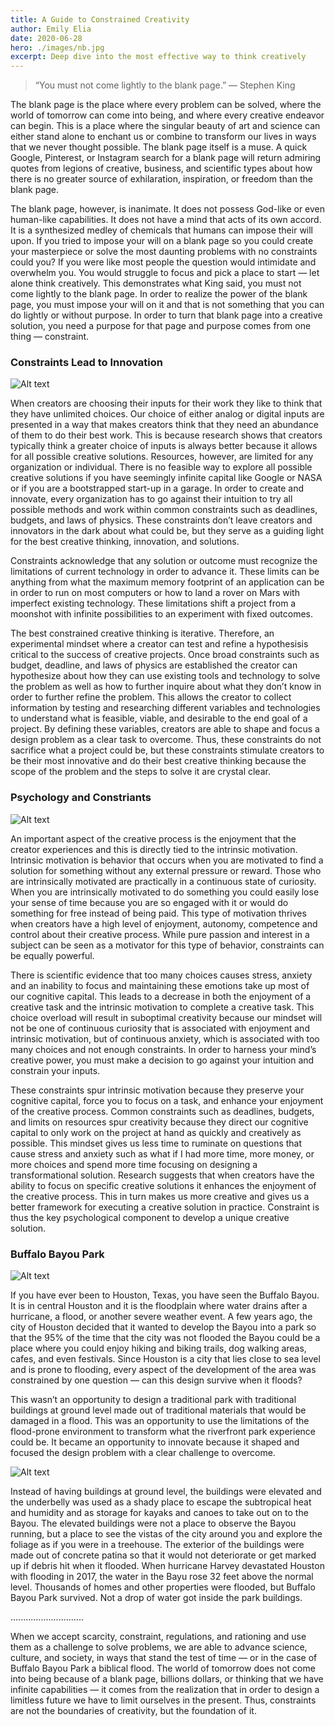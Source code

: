 ```yaml
---
title: A Guide to Constrained Creativity
author: Emily Elia
date: 2020-06-28
hero: ./images/nb.jpg
excerpt: Deep dive into the most effective way to think creatively
---
```


> “You must not come lightly to the blank page.”  — Stephen King



The blank page is the place where every problem can be solved, where the world of tomorrow can come into being, and where every creative endeavor can begin. This is a place where the singular beauty of art and science can either stand alone to enchant us or combine to transform our lives in ways that we never thought possible. The blank page itself is a muse. A quick Google, Pinterest, or Instagram search for a blank page will return admiring quotes from legions of creative, business, and scientific types about how there is no greater source of exhilaration, inspiration, or freedom than the blank page.


The blank page, however, is inanimate. It does not possess God-like or even human-like capabilities. It does not have a mind that acts of its own accord. It is a synthesized medley of chemicals that humans can impose their will upon. If you tried to impose your will on a blank page so you could create your masterpiece or solve the most daunting problems with no constraints could you? If you were like most people the question would intimidate and overwhelm you. You would struggle to focus and pick a place to start — let alone think creatively. This demonstrates what King said, you must not come lightly to the blank page. In order to realize the power of the blank page, you must impose your will on it and that is not something that you can do lightly or without purpose. In order to turn that blank page into a creative solution, you need a purpose for that page and purpose comes from one thing — constraint.

### Constraints Lead to Innovation

<div className="Image__Small">
  <img
    src="./images/lb.jpg"
    title="Brick" 
    alt="Alt text"
  />
</div>


When creators are choosing their inputs for their work they like to think that they have unlimited choices. Our choice of either analog or digital inputs are presented in a way that makes creators think that they need an abundance of them to do their best work. This is because research shows that creators typically think a greater choice of inputs is always better because it allows for all possible creative solutions. Resources, however, are limited for any organization or individual. There is no feasible way to explore all possible creative solutions if you have seemingly infinite capital like Google or NASA or if you are a bootstrapped start-up in a garage. In order to create and innovate, every organization has to go against their intuition to try all possible methods and work within common constraints such as deadlines, budgets, and laws of physics. These constraints don’t leave creators and innovators in the dark about what could be, but they serve as a guiding light for the best creative thinking, innovation, and solutions.

Constraints acknowledge that any solution or outcome must recognize the limitations of current technology in order to advance it. These limits can be anything from what the maximum memory footprint of an application can be in order to run on most computers or how to land a rover on Mars with imperfect existing technology. These limitations shift a project from a moonshot with infinite possibilities to an experiment with fixed outcomes.

The best constrained creative thinking is iterative. Therefore, an experimental mindset where a creator can test and refine a hypothesisis critical to the success of creative projects. Once broad constraints such as budget, deadline, and laws of physics are established the creator can hypothesize about how they can use existing tools and technology to solve the problem as well as how to further inquire about what they don’t know in order to further refine the problem. This allows the creator to collect information by testing and researching different variables and technologies to understand what is feasible, viable, and desirable to the end goal of a project. By defining these variables, creators are able to shape and focus a design problem as a clear task to overcome. Thus, these constraints do not sacrifice what a project could be, but these constraints stimulate creators to be their most innovative and do their best creative thinking because the scope of the problem and the steps to solve it are crystal clear.

### Psychology and Constriants

<div className="Image__Small">
  <img
    src="./images/psy.jpg"
    title="Brick" 
    alt="Alt text"
  />
</div>

An important aspect of the creative process is the enjoyment that the creator experiences and this is directly tied to the intrinsic motivation. Intrinsic motivation is behavior that occurs when you are motivated to find a solution for something without any external pressure or reward. Those who are intrinsically motivated are practically in a continuous state of curiosity. When you are intrinsically motivated to do something you could easily lose your sense of time because you are so engaged with it or would do something for free instead of being paid. This type of motivation thrives when creators have a high level of enjoyment, autonomy, competence and control about their creative process. While pure passion and interest in a subject can be seen as a motivator for this type of behavior, constraints can be equally powerful.

There is scientific evidence that too many choices causes stress, anxiety and an inability to focus and maintaining these emotions take up most of our cognitive capital. This leads to a decrease in both the enjoyment of a creative task and the intrinsic motivation to complete a creative task. This choice overload will result in suboptimal creativity because our mindset will not be one of continuous curiosity that is associated with enjoyment and intrinsic motivation, but of continuous anxiety, which is associated with too many choices and not enough constraints. In order to harness your mind’s creative power, you must make a decision to go against your intuition and constrain your inputs.

These constraints spur intrinsic motivation because they preserve your cognitive capital, force you to focus on a task, and enhance your enjoyment of the creative process. Common constraints such as deadlines, budgets, and limits on resources spur creativity because they direct our cognitive capital to only work on the project at hand as quickly and creatively as possible. This mindset gives us less time to ruminate on questions that cause stress and anxiety such as what if I had more time, more money, or more choices and spend more time focusing on designing a transformational solution. Research suggests that when creators have the ability to focus on specific creative solutions it enhances the enjoyment of the creative process. This in turn makes us more creative and gives us a better framework for executing a creative solution in practice. Constraint is thus the key psychological component to develop a unique creative solution.


### Buffalo Bayou Park

<div className="Image__Small">
  <img
    src="./images/bbp2.jpg"
    title="Buffalo Bayou Park" 
    alt="Alt text"
  />
</div>

If you have ever been to Houston, Texas, you have seen the Buffalo Bayou. It is in central Houston and it is the floodplain where water drains after a hurricane, a flood, or another severe weather event. A few years ago, the city of Houston decided that it wanted to develop the Bayou into a park so that the 95% of the time that the city was not flooded the Bayou could be a place where you could enjoy hiking and biking trails, dog walking areas, cafes, and even festivals. Since Houston is a city that lies close to sea level and is prone to flooding, every aspect of the development of the area was constrained by one question — can this design survive when it floods?

This wasn’t an opportunity to design a traditional park with traditional buildings at ground level made out of traditional materials that would be damaged in a flood. This was an opportunity to use the limitations of the flood-prone environment to transform what the riverfront park experience could be. It became an opportunity to innovate because it shaped and focused the design problem with a clear challenge to overcome.


<div className="Image__Small">
  <img
    src="./images/bbp.jpg"
    title="Buffalo Bayou Park" 
    alt="Alt text"
  />
</div>


Instead of having buildings at ground level, the buildings were elevated and the underbelly was used as a shady place to escape the subtropical heat and humidity and as storage for kayaks and canoes to take out on to the Bayou. The elevated buildings were not a place to observe the Bayou running, but a place to see the vistas of the city around you and explore the foliage as if you were in a treehouse. The exterior of the buildings were made out of concrete patina so that it would not deteriorate or get marked up if debris hit when it flooded. When hurricane Harvey devastated Houston with flooding in 2017, the water in the Bayu rose 32 feet above the normal level. Thousands of homes and other properties were flooded, but Buffalo Bayou Park survived. Not a drop of water got inside the park buildings.

.............................

When we accept scarcity, constraint, regulations, and rationing and use them as a challenge to solve problems, we are able to advance science, culture, and society, in ways that stand the test of time — or in the case of Buffalo Bayou Park a biblical flood. The world of tomorrow does not come into being because of a blank page, billions dollars, or thinking that we have infinite capabilities — it comes from the realization that in order to design a limitless future we have to limit ourselves in the present. Thus, constraints are not the boundaries of creativity, but the foundation of it.